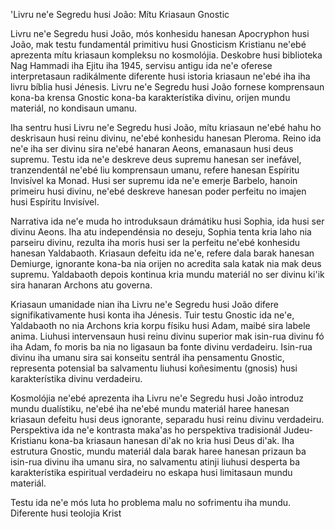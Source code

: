 'Livru ne'e Segredu husi João: Mítu Kriasaun Gnostic

Livru ne'e Segredu husi João, mós konhesidu hanesan Apocryphon husi João, mak testu fundamentál primitivu husi Gnosticism Kristianu ne'ebé aprezenta mítu kriasaun kompleksu no kosmolójia. Deskobre husi biblioteka Nag Hammadi iha Ejitu iha 1945, servisu antigu ida ne'e oferese interpretasaun radikálmente diferente husi istoria kriasaun ne'ebé iha iha livru bíblia husi Jénesis. Livru ne'e Segredu husi João fornese komprensaun kona-ba krensa Gnostic kona-ba karakterístika divinu, orijen mundu materiál, no kondisaun umanu.

Iha sentru husi Livru ne'e Segredu husi João, mítu kriasaun ne'ebé hahu ho deskrisaun husi reinu divinu, ne'ebé konhesidu hanesan Pleroma. Reino ida ne'e iha ser divinu sira ne'ebé hanaran Aeons, emanasaun husi deus supremu. Testu ida ne'e deskreve deus supremu hanesan ser inefável, tranzendentál ne'ebé liu komprensaun umanu, refere hanesan Espíritu Invisível ka Monad. Husi ser supremu ida ne'e emerje Barbelo, hanoin primeiru husi divinu, ne'ebé deskreve hanesan poder perfeitu no imajen husi Espíritu Invisível.

Narrativa ida ne'e muda ho introduksaun drámátiku husi Sophia, ida husi ser divinu Aeons. Iha atu independénsia no deseju, Sophia tenta kria laho nia parseiru divinu, rezulta iha moris husi ser la perfeitu ne'ebé konhesidu hanesan Yaldabaoth. Kriasaun defeitu ida ne'e, refere dala barak hanesan Demiurge, ignorante kona-ba nia orijen no acredita sala katak nia mak deus supremu. Yaldabaoth depois kontinua kria mundu materiál no ser divinu ki'ik sira hanaran Archons atu governa.

Kriasaun umanidade nian iha Livru ne'e Segredu husi João difere signifikativamente husi konta iha Jénesis. Tuir testu Gnostic ida ne'e, Yaldabaoth no nia Archons kria korpu físiku husi Adam, maibé sira labele anima. Liuhusi intervensaun husi reinu divinu superior mak isin-rua divinu fó iha Adam, fo moris ba nia no ligasaun ba fonte divinu verdadeiru. Isin-rua divinu iha umanu sira sai konseitu sentrál iha pensamentu Gnostic, representa potensial ba salvamentu liuhusi koñesimentu (gnosis) husi karakterístika divinu verdadeiru.

Kosmolójia ne'ebé aprezenta iha Livru ne'e Segredu husi João introduz mundu dualístiku, ne'ebé iha ne'ebé mundu materiál haree hanesan kriasaun defeitu husi deus ignorante, separadu husi reinu divinu verdadeiru. Perspektiva ida ne'e kontrasta maka'as ho perspektiva tradisionál Judeu-Kristianu kona-ba kriasaun hanesan di'ak no kria husi Deus di'ak. Iha estrutura Gnostic, mundu materiál dala barak haree hanesan prizaun ba isin-rua divinu iha umanu sira, no salvamentu atinji liuhusi desperta ba karakterístika espiritual verdadeiru no eskapa husi limitasaun mundu materiál.

Testu ida ne'e mós luta ho problema malu no sofrimentu iha mundu. Diferente husi teolojia Krist